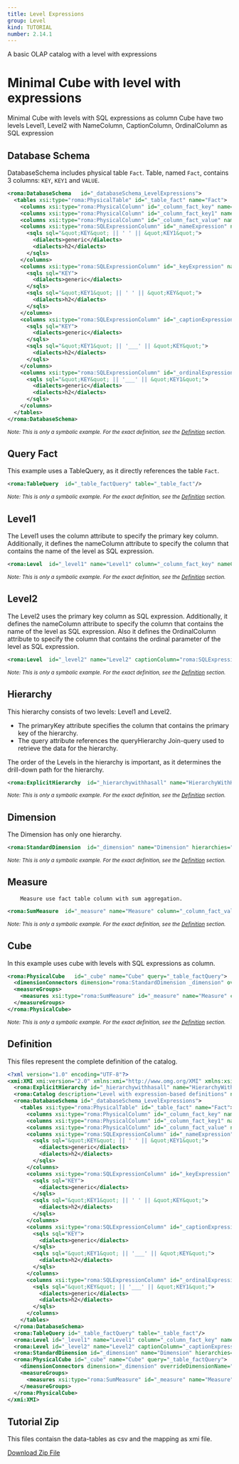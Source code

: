 ```yaml
---
title: Level Expressions
group: Level
kind: TUTORIAL
number: 2.14.1
---
```

A basic OLAP catalog with a level with expressions


# Minimal Cube with level with expressions

Minimal Cube with levels with SQL expressions as column
Cube have two levels Level1, Level2 with NameColumn, CaptionColumn, OrdinalColumn as SQL expression


## Database Schema

DatabaseSchema includes physical table `Fact`.
Table, named `Fact`, contains 3 columns: `KEY`, `KEY1` and `VALUE`.


```xml
<roma:DatabaseSchema   id="_databaseSchema_LevelExpressions">
  <tables xsi:type="roma:PhysicalTable" id="_table_fact" name="Fact">
    <columns xsi:type="roma:PhysicalColumn" id="_column_fact_key" name="KEY"/>
    <columns xsi:type="roma:PhysicalColumn" id="_column_fact_key1" name="KEY1"/>
    <columns xsi:type="roma:PhysicalColumn" id="_column_fact_value" name="VALUE" type="Integer"/>
    <columns xsi:type="roma:SQLExpressionColumn" id="_nameExpression" name="nameExpression">
      <sqls sql="&quot;KEY&quot; || ' ' || &quot;KEY1&quot;">
        <dialects>generic</dialects>
        <dialects>h2</dialects>
      </sqls>
    </columns>
    <columns xsi:type="roma:SQLExpressionColumn" id="_keyExpression" name="keyExpression">
      <sqls sql="KEY">
        <dialects>generic</dialects>
      </sqls>
      <sqls sql="&quot;KEY1&quot; || ' ' || &quot;KEY&quot;">
        <dialects>h2</dialects>
      </sqls>
    </columns>
    <columns xsi:type="roma:SQLExpressionColumn" id="_captionExpression" name="captionExpression">
      <sqls sql="KEY">
        <dialects>generic</dialects>
      </sqls>
      <sqls sql="&quot;KEY1&quot; || '___' || &quot;KEY&quot;">
        <dialects>h2</dialects>
      </sqls>
    </columns>
    <columns xsi:type="roma:SQLExpressionColumn" id="_ordinalExpression" name="ordinalExpression">
      <sqls sql="&quot;KEY&quot; || '___' || &quot;KEY1&quot;">
        <dialects>generic</dialects>
        <dialects>h2</dialects>
      </sqls>
    </columns>
  </tables>
</roma:DatabaseSchema>

```
*<small>Note: This is only a symbolic example. For the exact definition, see the [Definition](#definition) section.</small>*
## Query Fact

This example uses a TableQuery, as it directly references the table `Fact`.


```xml
<roma:TableQuery  id="_table_factQuery" table="_table_fact"/>

```
*<small>Note: This is only a symbolic example. For the exact definition, see the [Definition](#definition) section.</small>*
## Level1

The Level1 uses the column attribute to specify the primary key column. Additionally,
it defines the nameColumn attribute to specify the column that contains the name of the level as SQL expression.


```xml
<roma:Level  id="_level1" name="Level1" column="_column_fact_key" nameColumn="roma:SQLExpressionColumn _nameExpression"/>

```
*<small>Note: This is only a symbolic example. For the exact definition, see the [Definition](#definition) section.</small>*
## Level2

The Level2 uses the primary key column as SQL expression. Additionally,
it defines the nameColumn attribute to specify the column that contains the name of the level as SQL expression.
Also it defines the OrdinalColumn attribute to specify the column that contains the ordinal parameter of the level as SQL expression.


```xml
<roma:Level  id="_level2" name="Level2" captionColumn="roma:SQLExpressionColumn _captionExpression" column="roma:SQLExpressionColumn _keyExpression" ordinalColumn="roma:SQLExpressionColumn _ordinalExpression"/>

```
*<small>Note: This is only a symbolic example. For the exact definition, see the [Definition](#definition) section.</small>*
## Hierarchy

This hierarchy consists of two levels: Level1 and Level2.
- The primaryKey attribute specifies the column that contains the primary key of the hierarchy.
- The query attribute references the queryHierarchy Join-query used to retrieve the data for the hierarchy.

The order of the Levels in the hierarchy is important, as it determines the drill-down path for the hierarchy.


```xml
<roma:ExplicitHierarchy  id="_hierarchywithhasall" name="HierarchyWithHasAll" primaryKey="_column_fact_key" query="_table_factQuery" levels="_level1 _level2"/>

```
*<small>Note: This is only a symbolic example. For the exact definition, see the [Definition](#definition) section.</small>*
## Dimension

The Dimension has only one hierarchy.


```xml
<roma:StandardDimension  id="_dimension" name="Dimension" hierarchies="roma:ExplicitHierarchy _hierarchywithhasall"/>

```
*<small>Note: This is only a symbolic example. For the exact definition, see the [Definition](#definition) section.</small>*
## Measure

        Measure use fact table column with sum aggregation.


```xml
<roma:SumMeasure  id="_measure" name="Measure" column="_column_fact_value"/>

```
*<small>Note: This is only a symbolic example. For the exact definition, see the [Definition](#definition) section.</small>*
## Cube

In this example uses cube with levels with SQL expressions as column.


```xml
<roma:PhysicalCube   id="_cube" name="Cube" query="_table_factQuery">
  <dimensionConnectors dimension="roma:StandardDimension _dimension" overrideDimensionName="Dimension" id="_dc_dimension"/>
  <measureGroups>
    <measures xsi:type="roma:SumMeasure" id="_measure" name="Measure" column="_column_fact_value"/>
  </measureGroups>
</roma:PhysicalCube>

```
*<small>Note: This is only a symbolic example. For the exact definition, see the [Definition](#definition) section.</small>*

## Definition

This files represent the complete definition of the catalog.

```xml
<?xml version="1.0" encoding="UTF-8"?>
<xmi:XMI xmi:version="2.0" xmlns:xmi="http://www.omg.org/XMI" xmlns:xsi="http://www.w3.org/2001/XMLSchema-instance" xmlns:roma="https://www.daanse.org/spec/org.eclipse.daanse.rolap.mapping">
  <roma:ExplicitHierarchy id="_hierarchywithhasall" name="HierarchyWithHasAll" primaryKey="_column_fact_key" query="_table_factQuery" levels="_level1 _level2"/>
  <roma:Catalog description="Level with expression-based definitions" name="Daanse Tutorial - Level Expressions" cubes="_cube" dbschemas="_databaseSchema_LevelExpressions"/>
  <roma:DatabaseSchema id="_databaseSchema_LevelExpressions">
    <tables xsi:type="roma:PhysicalTable" id="_table_fact" name="Fact">
      <columns xsi:type="roma:PhysicalColumn" id="_column_fact_key" name="KEY"/>
      <columns xsi:type="roma:PhysicalColumn" id="_column_fact_key1" name="KEY1"/>
      <columns xsi:type="roma:PhysicalColumn" id="_column_fact_value" name="VALUE" type="Integer"/>
      <columns xsi:type="roma:SQLExpressionColumn" id="_nameExpression" name="nameExpression">
        <sqls sql="&quot;KEY&quot; || ' ' || &quot;KEY1&quot;">
          <dialects>generic</dialects>
          <dialects>h2</dialects>
        </sqls>
      </columns>
      <columns xsi:type="roma:SQLExpressionColumn" id="_keyExpression" name="keyExpression">
        <sqls sql="KEY">
          <dialects>generic</dialects>
        </sqls>
        <sqls sql="&quot;KEY1&quot; || ' ' || &quot;KEY&quot;">
          <dialects>h2</dialects>
        </sqls>
      </columns>
      <columns xsi:type="roma:SQLExpressionColumn" id="_captionExpression" name="captionExpression">
        <sqls sql="KEY">
          <dialects>generic</dialects>
        </sqls>
        <sqls sql="&quot;KEY1&quot; || '___' || &quot;KEY&quot;">
          <dialects>h2</dialects>
        </sqls>
      </columns>
      <columns xsi:type="roma:SQLExpressionColumn" id="_ordinalExpression" name="ordinalExpression">
        <sqls sql="&quot;KEY&quot; || '___' || &quot;KEY1&quot;">
          <dialects>generic</dialects>
          <dialects>h2</dialects>
        </sqls>
      </columns>
    </tables>
  </roma:DatabaseSchema>
  <roma:TableQuery id="_table_factQuery" table="_table_fact"/>
  <roma:Level id="_level1" name="Level1" column="_column_fact_key" nameColumn="_nameExpression"/>
  <roma:Level id="_level2" name="Level2" captionColumn="_captionExpression" column="_keyExpression" ordinalColumn="_ordinalExpression"/>
  <roma:StandardDimension id="_dimension" name="Dimension" hierarchies="_hierarchywithhasall"/>
  <roma:PhysicalCube id="_cube" name="Cube" query="_table_factQuery">
    <dimensionConnectors dimension="_dimension" overrideDimensionName="Dimension" id="_dc_dimension"/>
    <measureGroups>
      <measures xsi:type="roma:SumMeasure" id="_measure" name="Measure" column="_column_fact_value"/>
    </measureGroups>
  </roma:PhysicalCube>
</xmi:XMI>

```



## Tutorial Zip
This files contaisn the data-tables as csv and the mapping as xmi file.

<a href="./zip/tutorial.level.expressions.zip" download>Download Zip File</a>

